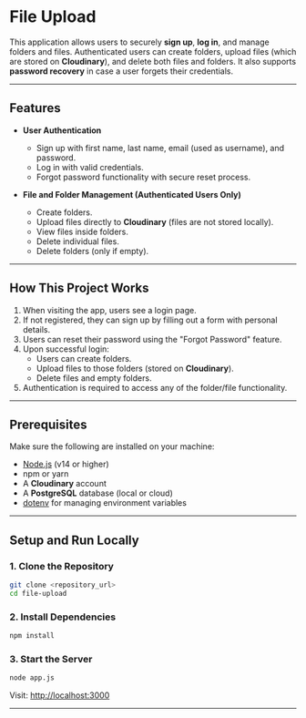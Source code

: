 # File Upload

This application allows users to securely **sign up**, **log in**, and manage folders and files. Authenticated users can create folders, upload files (which are stored on **Cloudinary**), and delete both files and folders. It also supports **password recovery** in case a user forgets their credentials.

---

## Features

- **User Authentication**

  - Sign up with first name, last name, email (used as username), and password.
  - Log in with valid credentials.
  - Forgot password functionality with secure reset process.

- **File and Folder Management (Authenticated Users Only)**
  - Create folders.
  - Upload files directly to **Cloudinary** (files are not stored locally).
  - View files inside folders.
  - Delete individual files.
  - Delete folders (only if empty).

---

## How This Project Works

1. When visiting the app, users see a login page.
2. If not registered, they can sign up by filling out a form with personal details.
3. Users can reset their password using the "Forgot Password" feature.
4. Upon successful login:
   - Users can create folders.
   - Upload files to those folders (stored on **Cloudinary**).
   - Delete files and empty folders.
5. Authentication is required to access any of the folder/file functionality.

---

## Prerequisites

Make sure the following are installed on your machine:

- [Node.js](https://nodejs.org/) (v14 or higher)
- npm or yarn
- A **Cloudinary** account
- A **PostgreSQL** database (local or cloud)
- [dotenv](https://www.npmjs.com/package/dotenv) for managing environment variables

---

## Setup and Run Locally

### 1. Clone the Repository

```bash
git clone <repository_url>
cd file-upload
```

### 2. Install Dependencies

```bash
npm install
```

### 3. Start the Server

```bash
node app.js
```

Visit: [http://localhost:3000](http://localhost:3000)

---
